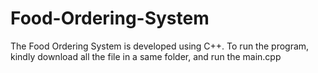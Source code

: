 # Food-Ordering-System

The Food Ordering System is developed using C++.
To run the program, kindly download all the file in a same folder, and run the main.cpp
